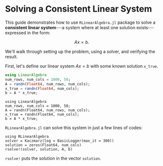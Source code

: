 # Solving a Consistent Linear System

This guide demonstrates how to use `RLinearAlgebra.jl` package to solve a 
**consistent linear system**---a system where at least one solution 
exists---expressed in the form:

$$Ax = b.$$

We'll walk through setting up the problem, using a solver, and verifying the result.


First, let's define our linear system $Ax = b$ with some known solution `x_true`.


```julia
using LinearAlgebra
num_rows, num_cols = 1000, 50;
A = randn(Float64, num_rows, num_cols);
x_true = randn(Float64, num_cols);
b = A * x_true;
```

```@setup ConsistentExample
using LinearAlgebra
num_rows, num_cols = 1000, 50;
A = randn(Float64, num_rows, num_cols);
x_true = randn(Float64, num_cols);
b = A * x_true;
```
`RLinearAlgebra.jl` can solve this system in just a few lines of codes:

```@example ConsistentExample
using RLinearAlgebra
solver = Kaczmarz(log = BasicLogger(max_it = 300))
solution = zeros(Float64, num_cols)
rsolve!(solver, solution, A, b)
```
`rsolve!` puts the solution in the vector `solution`.












